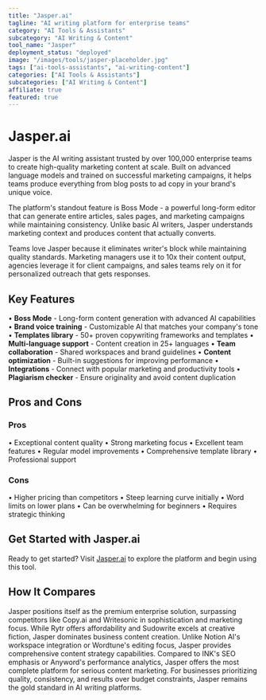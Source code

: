 ```yaml
---
title: "Jasper.ai"
tagline: "AI writing platform for enterprise teams"
category: "AI Tools & Assistants"
subcategory: "AI Writing & Content"
tool_name: "Jasper"
deployment_status: "deployed"
image: "/images/tools/jasper-placeholder.jpg"
tags: ["ai-tools-assistants", "ai-writing-content"]
categories: ["AI Tools & Assistants"]
subcategories: ["AI Writing & Content"]
affiliate: true
featured: true
---
```


# Jasper.ai

Jasper is the AI writing assistant trusted by over 100,000 enterprise teams to create high-quality marketing content at scale. Built on advanced language models and trained on successful marketing campaigns, it helps teams produce everything from blog posts to ad copy in your brand's unique voice.

The platform's standout feature is Boss Mode - a powerful long-form editor that can generate entire articles, sales pages, and marketing campaigns while maintaining consistency. Unlike basic AI writers, Jasper understands marketing context and produces content that actually converts.

Teams love Jasper because it eliminates writer's block while maintaining quality standards. Marketing managers use it to 10x their content output, agencies leverage it for client campaigns, and sales teams rely on it for personalized outreach that gets responses.

## Key Features

• **Boss Mode** - Long-form content generation with advanced AI capabilities
• **Brand voice training** - Customizable AI that matches your company's tone
• **Templates library** - 50+ proven copywriting frameworks and templates
• **Multi-language support** - Content creation in 25+ languages
• **Team collaboration** - Shared workspaces and brand guidelines
• **Content optimization** - Built-in suggestions for improving performance
• **Integrations** - Connect with popular marketing and productivity tools
• **Plagiarism checker** - Ensure originality and avoid content duplication

## Pros and Cons

### Pros
• Exceptional content quality
• Strong marketing focus
• Excellent team features
• Regular model improvements
• Comprehensive template library
• Professional support

### Cons
• Higher pricing than competitors
• Steep learning curve initially
• Word limits on lower plans
• Can be overwhelming for beginners
• Requires strategic thinking

## Get Started with Jasper.ai

Ready to get started? Visit [Jasper.ai](https://www.jasper.ai) to explore the platform and begin using this tool.

## How It Compares

Jasper positions itself as the premium enterprise solution, surpassing competitors like Copy.ai and Writesonic in sophistication and marketing focus. While Rytr offers affordability and Sudowrite excels at creative fiction, Jasper dominates business content creation. Unlike Notion AI's workspace integration or Wordtune's editing focus, Jasper provides comprehensive content strategy capabilities. Compared to INK's SEO emphasis or Anyword's performance analytics, Jasper offers the most complete platform for serious content marketing. For businesses prioritizing quality, consistency, and results over budget constraints, Jasper remains the gold standard in AI writing platforms.